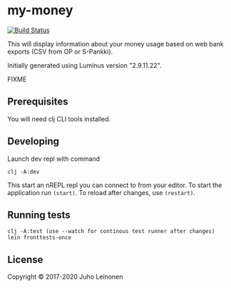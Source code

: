 # my-money

[![Build Status](https://travis-ci.org/Juholei/my-money.svg?branch=master)](https://travis-ci.org/Juholei/my-money)

This will display information about your money usage based on web bank exports (CSV from OP or S-Pankki).

Initially generated using Luminus version "2.9.11.22".

FIXME

## Prerequisites

You will need clj CLI tools installed.

## Developing

Launch dev repl with command

	clj -A:dev

This start an nREPL repl you can connect to from your editor. To start the application run `(start)`. To reload after changes, use `(restart)`.

## Running tests

	clj -A:test (use --watch for continous test runner after changes)
	lein fronttests-once
 
## License

Copyright © 2017-2020 Juho Leinonen
